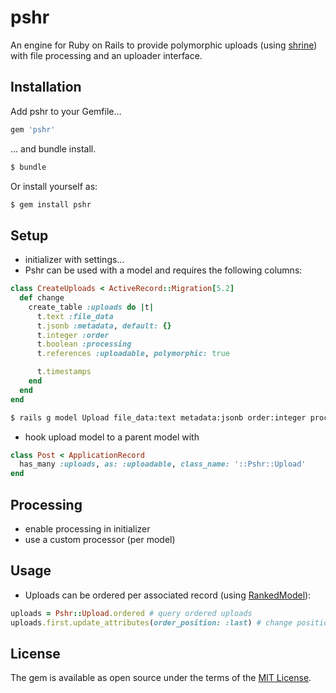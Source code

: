 # pshr
An engine for Ruby on Rails to provide polymorphic uploads (using [shrine](https://github.com/shrinerb/shrine)) with file processing and an uploader interface.

## Installation
Add pshr to your Gemfile…

```ruby
gem 'pshr'
```

… and bundle install.
```bash
$ bundle
```

Or install yourself as:
```bash
$ gem install pshr
```

<!-- Install the necessary migrations and migrate:
```bash
$ pshr:install:migrations
$ rails db:migrate
``` -->

## Setup

- initializer with settings…
- Pshr can be used with a model and requires the following columns:
```ruby
class CreateUploads < ActiveRecord::Migration[5.2]
  def change
    create_table :uploads do |t|
      t.text :file_data
      t.jsonb :metadata, default: {}
      t.integer :order
      t.boolean :processing
      t.references :uploadable, polymorphic: true

      t.timestamps
    end
  end
end
```
```bash
$ rails g model Upload file_data:text metadata:jsonb order:integer processing:boolean uploadable:references{polymorphic}
```
- hook upload model to a parent model with

```ruby
class Post < ApplicationRecord
  has_many :uploads, as: :uploadable, class_name: '::Pshr::Upload'
end
```

## Processing
- enable processing in initializer
- use a custom processor (per model)

## Usage

- Uploads can be ordered per associated record (using [RankedModel](https://github.com/mixonic/ranked-model)):
```ruby
uploads = Pshr::Upload.ordered # query ordered uploads
uploads.first.update_attributes(order_position: :last) # change position with integer, :up, :down, :first and :last
```

## License
The gem is available as open source under the terms of the [MIT License](https://opensource.org/licenses/MIT).
